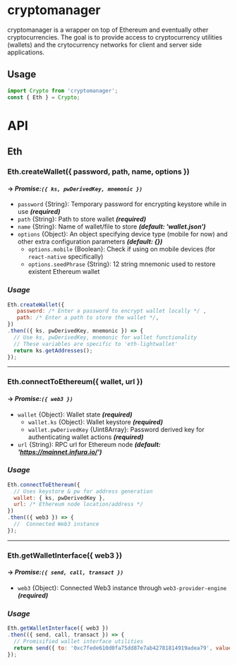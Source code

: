 # cryptomanager
cryptomanager is a wrapper on top of Ethereum and eventually other cryptocurrencies. The goal is to provide access to cryptocurrency utilities (wallets) and the crytocurrency networks for client and server side applications.

## Usage
```javascript
import Crypto from 'cryptomanager';
const { Eth } = Crypto;
```

# API
## Eth
### **Eth.createWallet({ password, path, name, options })**
#### -> ***Promise:`({ ks, pwDerivedKey, mnemonic })`***
- `password` {String}: Temporary password for encrypting keystore while in use ***(required)***
- `path` {String}: Path to store wallet ***(required)***
- `name` {String}: Name of wallet/file to store ***(default: 'wallet.json')***
- `options` {Object}: An object specifying device type (mobile for now) and other extra configuration parameters ***(default: {})***
  - `options.mobile` {Boolean}: Check if using on mobile devices (for `react-native` specifically)
  - `options.seedPhrase` {String}: 12 string mnemonic used to restore existent Ethereum wallet
### *Usage*
```javascript
Eth.createWallet({
   password: /* Enter a password to encrypt wallet locally */ ,
   path: /* Enter a path to store the wallet */,
})
.then(({ ks, pwDerivedKey, mnemonic }) => {
  // Use ks, pwDerivedKey, mnemonic for wallet functionality
  // These variables are specific to 'eth-lightwallet'
  return ks.getAddresses();
});
```
-- -
### **Eth.connectToEthereum({ wallet, url })**
#### -> ***Promise:`({ web3 })`***
- `wallet` {Object}: Wallet state ***(required)***
  - `wallet.ks` {Object}: Wallet keystore ***(required)***
  - `wallet.pwDerivedKey` {Uint8Array}: Password derived key for authenticating wallet actions ***(required)***
- `url` {String}: RPC url for Ethereum node ***(default: 'https://mainnet.infura.io/')***
### *Usage*
```javascript
Eth.connectToEthereum({
  // Uses keystore & pw for address generation
  wallet: { ks, pwDerivedKey },
  url: /* Ethereum node location/address */
})
.then(({ web3 }) => {
  //  Connected Web3 instance
});
```
-- -
### **Eth.getWalletInterface({ web3 })**
#### -> ***Promise:`({ send, call, transact })`***
- `web3` {Object}: Connected Web3 instance through `web3-provider-engine` ***(required)***
### *Usage*
```javascript
Eth.getWalletInterface({ web3 })
.then(({ send, call, transact }) => {
  // Promisified wallet interface utilities
  return send({ to: '0xc7fede610d0fa75dd87e7ab42781814919adea79', value: web3.toWei(100000, 'ether')});
});
```
